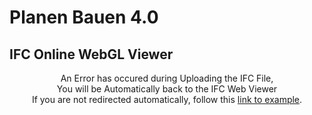 
  <head>
    <meta charset="utf-8">
    <meta name="viewport" content="width=device-width, initial-scale=1, shrink-to-fit=no">
    <meta http-equiv="refresh" content="5; url=https://ifc-webviewer-dt-v01.herokuapp.com/index1.jsp">
    <link rel="stylesheet" href="https://stackpath.bootstrapcdn.com/bootstrap/4.1.0/css/bootstrap.min.css" integrity="sha384-9gVQ4dYFwwWSjIDZnLEWnxCjeSWFphJiwGPXr1jddIhOegiu1FwO5qRGvFXOdJZ4" crossorigin="anonymous">


  </head>
  <body>
    <div class="container">
      <h1 class="text-center">Planen Bauen 4.0</h1>
              <h2 class= "text-center">IFC Online WebGL Viewer</h2>
      <div id="messageBox" class="jumbotron">
        <p style="text-align:center;">
        An Error has occured during Uploading the IFC File, <br>
        You will be Automatically  back to the IFC Web Viewer <br>
        If you are not redirected automatically, follow this <a href='http://https://ifc-webviewer-dt-v01.herokuapp.com/index1.jsp'>link to example</a>.

  </body>
</html>
